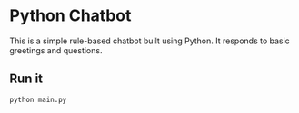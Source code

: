 # Python Chatbot

This is a simple rule-based chatbot built using Python. It responds to basic greetings and questions.

## Run it
```bash
python main.py